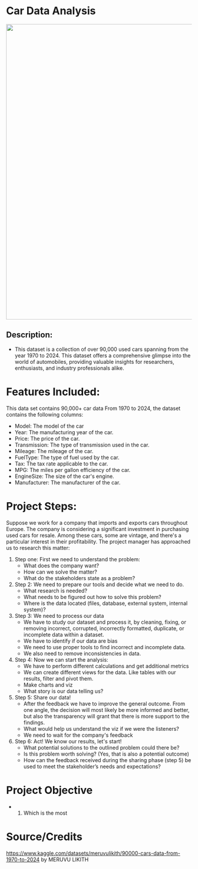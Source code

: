 # Car Data Analysis

<img src="https://github.com/chrispassas98/Car_Data_analysis/assets/154673007/e4eb5dfe-4d22-4dce-8582-d0b11b037898" width="800" height="800">

## Description:
- This dataset is a collection of over 90,000 used cars spanning from the year 1970 to 2024. This dataset offers a comprehensive glimpse into the world of automobiles, providing valuable insights for researchers, enthusiasts, and industry professionals alike.

# Features Included:
This data set contains 90,000+ car data From 1970 to 2024, the dataset contains the following columns:
- Model: The model of the car
- Year: The manufacturing year of the car.
- Price: The price of the car.
- Transmission: The type of transmission used in the car.
- Mileage: The mileage of the car.
- FuelType: The type of fuel used by the car.
- Tax: The tax rate applicable to the car.
- MPG: The miles per gallon efficiency of the car.
- EngineSize: The size of the car's engine.
- Manufacturer: The manufacturer of the car.

# Project Steps:
Suppose we work for a company that imports and exports cars throughout Europe. The company is considering a significant investment in purchasing used cars for resale. Among these cars, some are vintage, and there's a particular interest in their profitability. The project manager has approached us to research this matter:
1. Step one: First we need to understand the problem:
   - What does the company want?
   - How can we solve the matter?
   - What do the stakeholders state as a problem?
2. Step 2: We need to prepare our tools and decide  what we need to do.
   - What research is needed?
   - What needs to be figured out how to solve this problem?
   - Where is the data located (files, database, external system, internal system)?
3. Step 3: We need to process our data
   - We have to study our dataset and process it, by cleaning, fixing, or removing incorrect, corrupted, incorrectly formatted, duplicate, or incomplete data within a dataset. 
   - We have to identify if our data are bias
   - We need to use proper tools to find incorrect and incomplete data.
   - We also need to remove inconsistencies in data.
4. Step 4: Now we can start the analysis:
   - We have to perform different calculations and get additional metrics
   - We can create different views for the data. Like tables with our results, filter and pivot them.
   - Make charts and viz
   - What story is our data telling us?
5. Step 5: Share our data!
   - After the feedback we have to improve the general outcome. From one angle, the decision will most likely be more informed and better, but also the transparency will grant that there is more support to the findings.
   - What would help us understand the viz if we were the listeners?
   - We need to wait for the company's feedback
6. Step 6: Act! We know our results, let's start!
   - What potential solutions to the outlined problem could there be?
   - Is this problem worth solving? (Yes, that is also a potential outcome)
   - How can the feedback received during the sharing phase (step 5) be used to meet the stakeholder’s needs and expectations?
   

# Project Objective

- 1. Which is the most 
# Source/Credits
https://www.kaggle.com/datasets/meruvulikith/90000-cars-data-from-1970-to-2024 by MERUVU LIKITH
